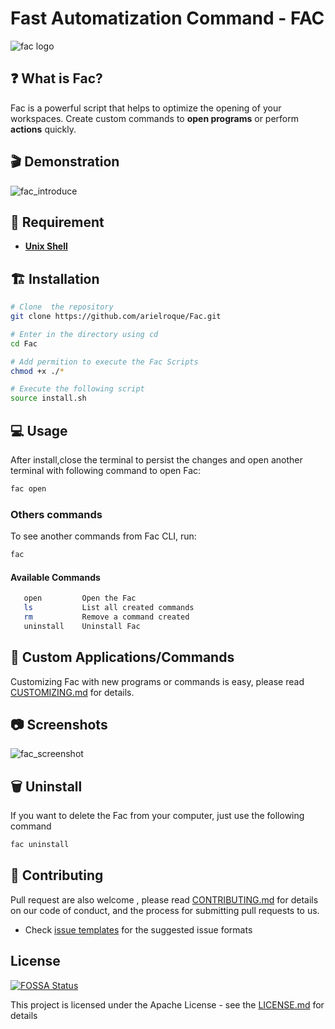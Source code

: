 
# Fast Automatization Command - FAC

![fac logo](https://user-images.githubusercontent.com/17733053/76709507-04f29100-66de-11ea-9a8a-0b6a81d588aa.png)

## :question: What is Fac?
Fac is a powerful script that helps to optimize the opening of your workspaces. Create custom commands to **open programs** or perform **actions** quickly.

## :clapper: Demonstration

![fac_introduce](https://user-images.githubusercontent.com/17733053/103103614-eb815c80-4600-11eb-9a2b-e34cb5a9165c.gif)

## :bookmark: Requirement

- [**Unix Shell**](https://en.wikipedia.org/wiki/Bash_(Unix_shell))

## :building_construction: Installation

```bash
# Clone  the repository
git clone https://github.com/arielroque/Fac.git

# Enter in the directory using cd
cd Fac

# Add permition to execute the Fac Scripts
chmod +x ./*

# Execute the following script
source install.sh

```
## :computer: Usage

After install,close the terminal to persist the changes and open another terminal with following command to open Fac:
```bash
fac open
```
### Others commands

To see another commands from Fac CLI, run:
 ```bash
fac 
```
#### Available Commands

```bash
   open         Open the Fac
   ls           List all created commands
   rm           Remove a command created
   uninstall    Uninstall Fac
```
## :wrench: Custom Applications/Commands

Customizing Fac with new programs or commands is easy, please read [CUSTOMIZING.md](/CUSTOMIZING.md) for details.

## :camera: Screenshots
![fac_screenshot](https://user-images.githubusercontent.com/17733053/103104782-115e2f80-4608-11eb-8f6a-726bf955cd9d.png)

## :wastebasket: Uninstall

If you want to delete the Fac from your computer, just use the following command

```bash
fac uninstall
```
## :rocket: Contributing

Pull request are also welcome , please read  [CONTRIBUTING.md](/CONTRIBUTING.md)  for details on our code of conduct, and the process for submitting pull requests to us.
    
-   Check  [issue templates](https://github.com/arielroque/Mi-action/issues)  for the suggested issue formats

## License
[![FOSSA Status](https://app.fossa.com/api/projects/git%2Bgithub.com%2Farielroque%2Ffac.svg?type=large)](https://app.fossa.com/projects/git%2Bgithub.com%2Farielroque%2Ffac?ref=badge_large)

This project is licensed under the Apache License - see the [LICENSE.md](https://github.com/arielroque/fac/blob/developer/LICENSE) for details
